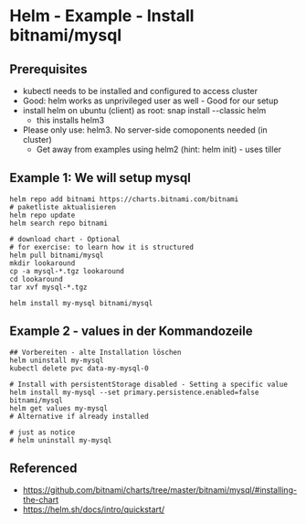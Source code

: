 # Helm - Example - Install bitnami/mysql 

## Prerequisites 

  * kubectl needs to be installed and configured to access cluster
  * Good: helm works as unprivileged user as well - Good for our setup 
  * install helm on ubuntu (client) as root: snap install --classic helm 
    * this installs helm3
  * Please only use: helm3. No server-side comoponents needed (in cluster) 
    * Get away from examples using helm2 (hint: helm init) - uses tiller  

## Example 1: We will setup mysql

```
helm repo add bitnami https://charts.bitnami.com/bitnami 
# paketliste aktualisieren
helm repo update
helm search repo bitnami 
```

```
# download chart - Optional 
# for exercise: to learn how it is structured 
helm pull bitnami/mysql
mkdir lookaround 
cp -a mysql-*.tgz lookaround
cd lookaround
tar xvf mysql-*.tgz 
```

```
helm install my-mysql bitnami/mysql
```


## Example 2 - values in der Kommandozeile 
```
## Vorbereiten - alte Installation löschen
helm uninstall my-mysql 
kubectl delete pvc data-my-mysql-0

# Install with persistentStorage disabled - Setting a specific value 
helm install my-mysql --set primary.persistence.enabled=false bitnami/mysql
helm get values my-mysql 
# Alternative if already installed 

# just as notice 
# helm uninstall my-mysql 

```

## Referenced

  * https://github.com/bitnami/charts/tree/master/bitnami/mysql/#installing-the-chart
  * https://helm.sh/docs/intro/quickstart/
